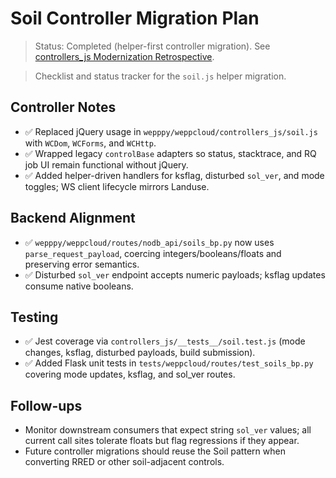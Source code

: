 # Soil Controller Migration Plan
> Status: Completed (helper-first controller migration). See [controllers_js Modernization Retrospective](./controllers_js_jquery_retro.md).

> Checklist and status tracker for the `soil.js` helper migration.

## Controller Notes
- ✅ Replaced jQuery usage in `wepppy/weppcloud/controllers_js/soil.js` with `WCDom`, `WCForms`, and `WCHttp`.
- ✅ Wrapped legacy `controlBase` adapters so status, stacktrace, and RQ job UI remain functional without jQuery.
- ✅ Added helper-driven handlers for ksflag, disturbed `sol_ver`, and mode toggles; WS client lifecycle mirrors Landuse.

## Backend Alignment
- ✅ `wepppy/weppcloud/routes/nodb_api/soils_bp.py` now uses `parse_request_payload`, coercing integers/booleans/floats and preserving error semantics.
- ✅ Disturbed `sol_ver` endpoint accepts numeric payloads; ksflag updates consume native booleans.

## Testing
- ✅ Jest coverage via `controllers_js/__tests__/soil.test.js` (mode changes, ksflag, disturbed payloads, build submission).
- ✅ Added Flask unit tests in `tests/weppcloud/routes/test_soils_bp.py` covering mode updates, ksflag, and sol_ver routes.

## Follow-ups
- Monitor downstream consumers that expect string `sol_ver` values; all current call sites tolerate floats but flag regressions if they appear.
- Future controller migrations should reuse the Soil pattern when converting RRED or other soil-adjacent controls.
